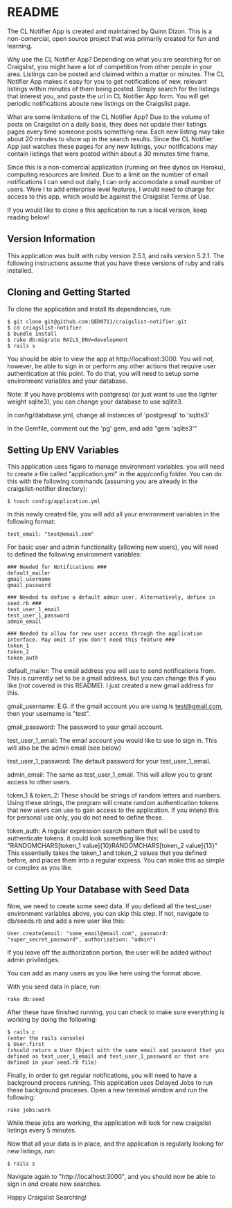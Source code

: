 # README

The CL Notifier App is created and maintained by Quinn Dizon. This is a non-comercial, open source project that was primarily created for fun and learning.

Why use the CL Notifier App?
Depending on what you are searching for on Craigslist, you might have a lot of competition from other people in your area. Listings can be posted and claimed within a matter or minutes. The CL Notifier App makes it easy for you to get notifications of new, relevant listings within minutes of them being posted. Simply search for the listings that interest you, and paste the url in CL Notifier App form. You will get periodic notifications aboute new listings on the Craigslist page.

What are some limitations of the CL Notifier App?
Due to the volume of posts on Craigslist on a daily basis, they does not update their listings pages every time someone posts something new. Each new listing may take about 20 minutes to show up in the search results. Since the CL Notifier App just watches these pages for any new listings, your notifications may contain listings that were posted within about a 30 minutes time frame.

Since this is a non-comercial application (running on free dynos on Heroku), computing resources are limited. Due to a limit on the number of email notifications I can send out daily, I can only accomodate a small number of users. Were I to add enterprise level features, I would need to charge for access to this app, which would be against the Craigslist Terms of Use.

If you would like to clone a this application to run a local version, keep reading below!

## Version Information

This application was built with ruby version 2.5.1, and rails version 5.2.1. The following instructions assume that you have these versions of ruby and rails installed.

## Cloning and Getting Started

To clone the application and install its dependencies, run: 

```
$ git clone git@github.com:QED0711/craigslist-notifier.git
$ cd criagslist-notifier
$ bundle install
$ rake db:migrate RAILS_ENV=development
$ rails s
```
You should be able to view the app at http://localhost:3000. You will not, however, be able to sign in or perform any other actions that require user authentication at this point. To do that, you will need to setup some environment variables and your database. 

Note: If you have problems with postgresql (or just want to use the lighter weight sqlite3), you can change your database to use sqlite3. 

In config/database.yml, change all instances of 'postgresql' to 'sqlite3'

In the Gemfile, comment out the 'pg' gem, and add "gem 'sqlite3'"

## Setting Up ENV Variables

This application uses figaro to manage environment variables. you will need to create a file called "application.yml" in the app/config folder. You can do this with the following commands (assuming you are already in the craigslist-notifier directory):
```
$ touch config/application.yml
```
In this newly created file, you will add all your environment variables in the following format:
```
test_email: "test@email.com"
```
For basic user and admin functionality (allowing new users), you will need to defined the following environment variables:

```
### Needed for Notifications ###
default_mailer
gmail_username
gmail_password

### Needed to define a default admin user. Alternatively, define in seed.rb ###
test_user_1_email
test_user_1_password
admin_email

### Needed to allow for new user access through the application interface. May omit if you don't need this feature ###
token_1
token_2
token_auth
```
default_mailer: The email address you will use to send notifications from. This is currently set to be a gmail address, but you can change this if you like (not covered in this README). I just created a new gmail address for this.

gmail_username: E.G. if the gmail account you are using is test@gmail.com, then your username is "test".

gmail_password: The password to your gmail account.

test_user_1_email: The email account you would like to use to sign in. This will also be the admin email (see below)

test_user_1_password: The default password for your test_user_1_email.

admin_email: The same as test_user_1_email. This will allow you to grant access to other users. 

token_1 & token_2: These should be strings of random letters and numbers. Using these strings, the program will create random authentication tokens that new users can use to gain access to the application. If you intend this for personal use only, you do not need to define these. 

token_auth: A regular expression search pattern that will be used to authenticate tokens. it could look something like this:
"RANDOMCHARS[token_1 value]{10}RANDOMCHARS[token_2 value]{13}"
This essentially takes the token_1 and token_2 values that you defined before, and places them into a regular express. You can make this as simple or complex as you like. 

## Setting Up Your Database with Seed Data

Now, we need to create some seed data. If you defined all the test_user environment variables above, you can skip this step. If not, navigate to db/seeds.rb and add a new user like this:
```
User.create(email: "some_email@email.com", password: "super_secret_password", authorization: "admin")
```
If you leave off the authorization portion, the user will be added without admin priviledges. 

You can add as many users as you like here using the format above.

With you seed data in place, run:
```
rake db:seed
```

After these have finished running, you can check to make sure everything is working by doing the following:

```
$ rails c
(enter the rails console)
$ User.first
(should return a User Object with the same email and password that you defined as test_user_1_email and test_user_1_password or that are defined in your seed.rb file)
```

Finally, in order to get regular notifications, you will need to have a background process running. This application uses Delayed Jobs to run these background proceses. Open a new terminal window and run the following:

```
rake jobs:work
```

While these jobs are working, the application will look for new craigslist listings every 5 minutes.

Now that all your data is in place, and the application is regularly looking for new listings, run:

```
$ rails s
```

Navigate again to "http://localhost:3000", and you should now be able to sign in and create new searches. 

Happy Craigslist Searching!
